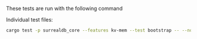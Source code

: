 These tests are run with the following command

Individual test files:
```bash
cargo test -p surrealdb_core --features kv-mem --test bootstrap -- --nocapture
```

